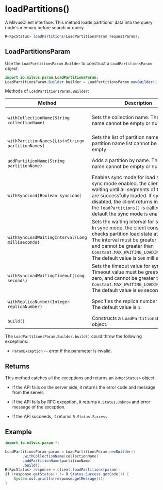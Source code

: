 # loadPartitions()

A MilvusClient interface. This method loads partitions' data into the query node's memory before search or query.

```Java
R<RpcStatus> loadPartitions(LoadPartitionsParam requestParam);
```

## LoadPartitionsParam

Use the `LoadPartitionsParam.Builder` to construct a `LoadPartitionsParam` object.

```Java
import io.milvus.param.LoadPartitionsParam;
LoadPartitionsParam.Builder builder = LoadPartitionsParam.newBuilder();
```

Methods of `LoadPartitionsParam.Builder`:

| Method                                            | Description                                                  | Parameters                                          |
| ------------------------------------------------- | ------------------------------------------------------------ | --------------------------------------------------- |
| `withCollectionName(String collectionName)`       | Sets the collection name. The collection name cannot be empty or null. | `collectionName`: Target collection name.           |
| `withPartitionNames(List<String> partitionNames)` | Sets the list of partition names. The partition name list cannot be null or empty. | `partitionNames`:  List of partition names.         |
| `addPartitionName(String partitionName)`          | Adds a partition by name. The partition name cannot be empty or null. | `partitionName`: Target partition name.             |
| `withSyncLoad(Boolean syncLoad)`                  | Enables sync mode for load action. With sync mode enabled, the client keeps waiting until all segments of the partition are successfully loaded. If sync mode is disabled, the client returns instantly after the `loadPartitions()` is called. By default the sync mode is enabled. | `syncLoad`: Set to True to enable the sync mode.    |
| `withSyncLoadWaitingInterval(Long milliseconds)`  | Sets the waiting interval for sync mode. In sync mode, the client constantly checks partition load state at intervals. The interval must be greater than zero, and cannot be greater than `Constant.MAX_WAITING_LOADING_INTERVAL`. The default value is `500` milliseconds. | `milliseconds`: Interval value (unit: millisecond). |
| `withSyncLoadWaitingTimeout(Long seconds)`        | Sets the timeout value for sync mode. Timeout value must be greater than zero, and cannot be greater than `Constant.MAX_WAITING_LOADING_TIMEOUT`. The default value is `60` seconds. | `seconds`: Timeout value (unit: second).            |
| `withReplicaNumber(Integer replicaNumber)`        | Specifies the replica number to load. The default value is `1`. | `replicaNumber`: Replica number.                    |
| `build()`                                         | Constructs a `LoadPartitionsParam` object.                   | N/A                                                 |

The `LoadPartitionsParam.Builder.build()` could throw the following exceptions:

- `ParamException` -- error if the parameter is invalid.

## Returns

This method catches all the exceptions and returns an `R<RpcStatus>` object.

- If the API fails on the server side, it returns the error code and message from the server.

- If the API fails by RPC exception, it returns `R.Status.Unknow` and error message of the exception.

- If the API succeeds, it returns `R.Status.Success`.

## Example

```Java
import io.milvus.param.*;

LoadPartitionsParam param = LoadPartitionsParam.newBuilder()
        .withCollectionName(collectionName)
        .addPartitionName(partitionName)
        .build();
R<RpcStatus> response = client.loadPartitions(param);
if (response.getStatus() != R.Status.Success.getCode()) {
    System.out.println(response.getMessage());
}
```



